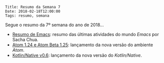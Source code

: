     Title: Resumo da Semana 7
    Date: 2018-02-18T12:00:00
    Tags: resumo, semana

Segue o resumo da 7º semana do ano de 2018...

<!-- more -->

* [Resumo de Emacs](http://sachachua.com/blog/category/emacs-news "Post sobre o resumo do Emacs"): resumo das últimas atividades do mundo _Emacs_ por Sacha Chua.
* [Atom 1.24 e Atom Beta 1.25](http://blog.atom.io/2018/02/13/atom-1-24.html "Post sobre a nova versão do Atom"): lançamento da nova versão do ambiente _Atom_.
* [Kotlin/Native v0.6](https://blog.jetbrains.com/kotlin/2018/02/kotlinnative-v0-6-is-here "Post sobre a nova versão do Kotlin/Native"): lançamento da nova versão do _Kotlin/Native_.
